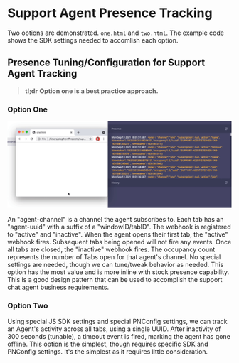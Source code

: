 # Support Agent Presence Tracking

Two options are demonstrated.
`one.html` and `two.html`.
The example code shows the SDK settings needed to accomlish each option.

## Presence Tuning/Configuration for Support Agent Tracking

> **tl;dr**
> **Option one is a best practice approach.**

### Option One

![support agent presence multi tab](media/support-agent-presence-multi-tab.gif)

An "agent-channel" is a channel the agent subscribes to.
Each tab has an "agent-uuid" with a suffix of a "windowID/tabID".
The webhook is registered to "active" and "inactive".
When the agent opens their first tab, the "active" webhook fires.
Subsequent tabs being opened will not fire any events.
Once all tabs are closed, the "inactive" webhook fires.
The occupancy count represents the number of Tabs open for that agent's channel.
No special settings are needed, though we can tune/tweak behavior as needed.
This option has the most value and is more inline with stock presence capability.
This is a good design pattern that can be used to
accomplish the support chat agent business requirements.

### Option Two

Using special JS SDK settings and special PNConfig settings,
we can track an Agent's activity across all tabs, using a single UUID.
After inactivity of 300 seconds (tunable),
a timeout event is fired, marking the agent has gone offline.
This option is the simplest,
though requires specific SDK and PNConfig settings.
It's the simplest as it requires little consideration.
